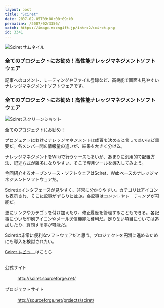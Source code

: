 ```yaml
---
layout: post
title: "Sciret"
date: 2007-02-05T09:00:00+09:00
permalink: /2007/02/3356/
catch: https://image.moongift.jp/intro2/sciret.png
id: 3341
---
```

 ![Sciret サムネイル](https://image.moongift.jp/intro2/sciret.t.png "Sciret サムネイル")
  

### 全てのプロジェクトにお勧め！高性能ナレッジマネジメントソフトウェア
  
記事へのコメント、レーティングやファイル登録など、高機能で画面も見やすいナレッジマネジメントソフトウェアです。  
<!--more-->  

### 全てのプロジェクトにお勧め！高性能ナレッジマネジメントソフトウェア
  

![Sciret スクリーンショット](https://image.moongift.jp/intro2/sciret.png "Sciret スクリーンショット")

  

全てのプロジェクトにお勧め！

  

プロジェクトにおけるナレッジマネジメントは成否を決めると言って良いほど重要だ。各メンバー間の情報量の違いが、結果を大きく分ける。

  

ナレッジマネジメントをWikiで行うケースも多いが、あまりに汎用的で配置方法、記述方式が雑多になりやすい。そこで専用ツールを導入してみよう。

  

今回紹介するオープンソース・ソフトウェアはSciret、Webベースのナレッジマネジメントソフトウェアだ。

  

Sciretはインタフェースが見やすく、非常に分かりやすい。カテゴリはアイコンも表示され、そこに記事がずらりと並ぶ。各記事はコメントやレーティングが可能だ。

  

更にリンクやカテゴリを付け加えたり、修正履歴を管理することもできる。各記事についた印刷アイコンやメール送信機能も便利だ。足りない項目については追加したり、質問する事が可能だ。

  

Sciretは非常に便利なソフトウェアだと思う。プロジェクトを円滑に進めるためにも導入を検討されたい。

  

[Sciret レビュー](http://oss.moongift.jp/review/i-3358.html)はこちら

  
<dl>
<br><dt>公式サイト</dt>
<br><dd><a href="http://sciret.sourceforge.net/" target="_blank">http://sciret.sourceforge.net/</a></dd>
<br><dt>プロジェクトサイト</dt>
<br><dd><a href="http://sourceforge.net/projects/sciret/" target="_blank">http://sourceforge.net/projects/sciret/</a></dd>
<br>
</dl>